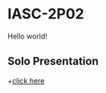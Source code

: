 # IASC-2P02
Hello world!
## Solo Presentation
+[click here](https://iascatbrock.github.io/IASC-2P02/reveal/index.html)
